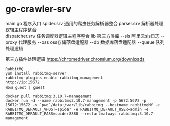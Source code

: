 # go-crawler-srv

main.go        程序入口
spider.srv     通用的爬虫任务解析器整合
parser.srv     解析器处理逻辑主程序整合    
dispatcher.srv 任务调度器逻辑主程序整合
lib            第三方类库
   --sls       阿里云sls日志
   --proxy     代理服务
   --oss       oss存储落盘适配器
   --db        数据库落盘适配器
   --queue     队列处理逻辑


第三方插件处理逻辑
https://chromedriver.chromium.org/downloads
```
RabbitMQ
yum install rabbitmq-server
rabbitmq-plugins enable rabbitmq_management
http://ip:15672
密码 guest | guest

docker pull rabbitmq:3.10.7-management
docker run -d --name rabbitmq3.10.7-management -p 5672:5672 -p 15672:15672 -v `pwd`/data:/var/lib/rabbitmq --hostname rabbitmqMY -e RABBITMQ_DEFAULT_VHOST=spider -e RABBITMQ_DEFAULT_USER=admin -e RABBITMQ_DEFAULT_PASS=spider8888 --restart=always rabbitmq:3.10.7-management
```